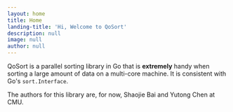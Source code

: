 ```yaml
---
layout: home
title: Home
landing-title: 'Hi, Welcome to QoSort'
description: null
image: null
author: null
---
```


QoSort is a parallel sorting library in Go that is **extremely** handy when sorting a large amount of data on a multi-core machine. It is consistent with Go's `sort.Interface`.

The authors for this library are, for now, Shaojie Bai and Yutong Chen at CMU.
